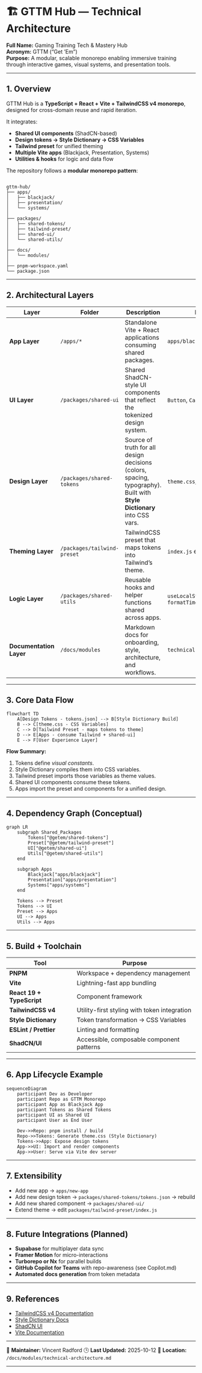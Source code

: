 
# 🏗️ GTTM Hub — Technical Architecture

**Full Name:** Gaming Training Tech & Mastery Hub  
**Acronym:** GTTM (“Get ’Em”)  
**Purpose:** A modular, scalable monorepo enabling immersive training through interactive games, visual systems, and presentation tools.

---

## 1. Overview

GTTM Hub is a **TypeScript + React + Vite + TailwindCSS v4 monorepo**, designed for cross-domain reuse and rapid iteration.

It integrates:
- **Shared UI components** (ShadCN-based)
- **Design tokens → Style Dictionary → CSS Variables**
- **Tailwind preset** for unified theming
- **Multiple Vite apps** (Blackjack, Presentation, Systems)
- **Utilities & hooks** for logic and data flow

The repository follows a **modular monorepo pattern**:

```

gttm-hub/
├── apps/
│   ├── blackjack/
│   ├── presentation/
│   └── systems/
│
├── packages/
│   ├── shared-tokens/
│   ├── tailwind-preset/
│   ├── shared-ui/
│   └── shared-utils/
│
├── docs/
│   └── modules/
│
├── pnpm-workspace.yaml
└── package.json

````

---

## 2. Architectural Layers

| Layer | Folder | Description | Example |
|--------|---------|-------------|----------|
| **App Layer** | `/apps/*` | Standalone Vite + React applications consuming shared packages. | `apps/blackjack/src/App.tsx` |
| **UI Layer** | `/packages/shared-ui` | Shared ShadCN-style UI components that reflect the tokenized design system. | `Button`, `Card`, `Navbar` |
| **Design Layer** | `/packages/shared-tokens` | Source of truth for all design decisions (colors, spacing, typography). Built with **Style Dictionary** into CSS vars. | `theme.css`, `tokens.json` |
| **Theming Layer** | `/packages/tailwind-preset` | TailwindCSS preset that maps tokens into Tailwind’s theme. | `index.js` exports `preset` |
| **Logic Layer** | `/packages/shared-utils` | Reusable hooks and helper functions shared across apps. | `useLocalStorage`, `formatTime` |
| **Documentation Layer** | `/docs/modules` | Markdown docs for onboarding, style, architecture, and workflows. | `technical-architecture.md` |

---

## 3. Core Data Flow

```mermaid
flowchart TD
    A[Design Tokens - tokens.json] --> B[Style Dictionary Build]
    B --> C[theme.css - CSS Variables]
    C --> D[Tailwind Preset - maps tokens to theme]
    D --> E[Apps - consume Tailwind + shared-ui]
    E --> F[User Experience Layer]
````

**Flow Summary:**

1. Tokens define *visual constants*.
2. Style Dictionary compiles them into CSS variables.
3. Tailwind preset imports those variables as theme values.
4. Shared UI components consume these tokens.
5. Apps import the preset and components for a unified design.

---

## 4. Dependency Graph (Conceptual)

```mermaid
graph LR
    subgraph Shared_Packages
        Tokens["@getem/shared-tokens"]
        Preset["@getem/tailwind-preset"]
        UI["@getem/shared-ui"]
        Utils["@getem/shared-utils"]
    end

    subgraph Apps
        Blackjack["apps/blackjack"]
        Presentation["apps/presentation"]
        Systems["apps/systems"]
    end

    Tokens --> Preset
    Tokens --> UI
    Preset --> Apps
    UI --> Apps
    Utils --> Apps
```

---

## 5. Build + Toolchain

| Tool                      | Purpose                                      |
| ------------------------- | -------------------------------------------- |
| **PNPM**                  | Workspace + dependency management            |
| **Vite**                  | Lightning-fast app bundling                  |
| **React 19 + TypeScript** | Component framework                          |
| **TailwindCSS v4**        | Utility-first styling with token integration |
| **Style Dictionary**      | Token transformation → CSS Variables         |
| **ESLint / Prettier**     | Linting and formatting                       |
| **ShadCN/UI**             | Accessible, composable component patterns    |

---

## 6. App Lifecycle Example

```mermaid
sequenceDiagram
    participant Dev as Developer
    participant Repo as GTTM Monorepo
    participant App as Blackjack App
    participant Tokens as Shared Tokens
    participant UI as Shared UI
    participant User as End User

    Dev->>Repo: pnpm install / build
    Repo->>Tokens: Generate theme.css (Style Dictionary)
    Tokens->>App: Expose design tokens
    App->>UI: Import and render components
    App->>User: Serve via Vite dev server
```

---

## 7. Extensibility

* Add new app → `apps/new-app`
* Add new design token → `packages/shared-tokens/tokens.json` → rebuild
* Add new shared component → `packages/shared-ui/`
* Extend theme → edit `packages/tailwind-preset/index.js`

---

## 8. Future Integrations (Planned)

* **Supabase** for multiplayer data sync
* **Framer Motion** for micro-interactions
* **Turborepo or Nx** for parallel builds
* **GitHub Copilot for Teams** with repo-awareness (see Copilot.md)
* **Automated docs generation** from token metadata

---

## 9. References

* [TailwindCSS v4 Documentation](https://tailwindcss.com/docs)
* [Style Dictionary Docs](https://styledictionary.com)
* [ShadCN UI](https://ui.shadcn.com/)
* [Vite Documentation](https://vitejs.dev/)

---

📘 **Maintainer:** Vincent Radford
🕒 **Last Updated:** 2025-10-12
📍 **Location:** `/docs/modules/technical-architecture.md`

---